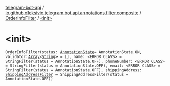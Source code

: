 [telegram-bot-api](../../index.md) / [io.github.oleksivio.telegram.bot.api.annotations.filter.composite](../index.md) / [OrderInfoFilter](index.md) / [&lt;init&gt;](./-init-.md)

# &lt;init&gt;

`OrderInfoFilter(status: `[`AnnotationState`](../../io.github.oleksivio.telegram.bot.api.model.annotation/-annotation-state/index.md)` = AnnotationState.ON, validator: `[`Array`](https://kotlinlang.org/api/latest/jvm/stdlib/kotlin/-array/index.html)`<`[`String`](https://kotlinlang.org/api/latest/jvm/stdlib/kotlin/-string/index.html)`> = [], name: <ERROR CLASS> = StringFilter(status = AnnotationState.OFF), phoneNumber: <ERROR CLASS> = StringFilter(status = AnnotationState.OFF), email: <ERROR CLASS> = StringFilter(status = AnnotationState.OFF), shippingAddress: `[`ShippingAddressFilter`](../-shipping-address-filter/index.md)` = ShippingAddressFilter(status = AnnotationState.OFF))`